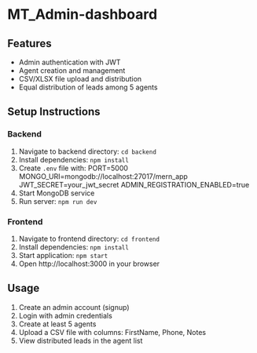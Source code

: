 # MT_Admin-dashboard

## Features
- Admin authentication with JWT
- Agent creation and management
- CSV/XLSX file upload and distribution
- Equal distribution of leads among 5 agents

## Setup Instructions

### Backend
1. Navigate to backend directory: `cd backend`
2. Install dependencies: `npm install`
3. Create `.env` file with:
  PORT=5000
  MONGO_URI=mongodb://localhost:27017/mern_app
  JWT_SECRET=your_jwt_secret
  ADMIN_REGISTRATION_ENABLED=true
4. Start MongoDB service
5. Run server: `npm run dev`

### Frontend
1. Navigate to frontend directory: `cd frontend`
2. Install dependencies: `npm install`
3. Start application: `npm start`
4. Open http://localhost:3000 in your browser

## Usage
1. Create an admin account (signup)
2. Login with admin credentials
3. Create at least 5 agents
4. Upload a CSV file with columns: FirstName, Phone, Notes
5. View distributed leads in the agent list
